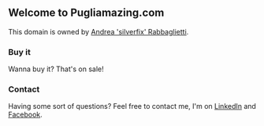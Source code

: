 ## Welcome to Pugliamazing.com

This domain is owned by [Andrea 'silverfix' Rabbaglietti](https://github.com/silverfix).

### Buy it

Wanna buy it? That's on sale!

### Contact

Having some sort of questions? Feel free to contact me, I'm on [LinkedIn](https://www.linkedin.com/in/andrearabbaglietti/) and [Facebook](https://www.facebook.com/andrea.fishbone).
